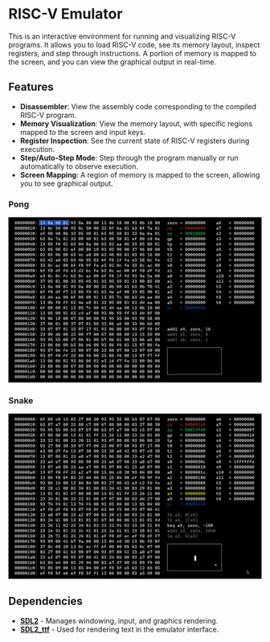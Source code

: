 # RISC-V Emulator

This is an interactive environment for running and visualizing RISC-V programs. It allows you to load RISC-V code, see its memory layout, inspect registers, and step through instructions. A portion of memory is mapped to the screen, and you can view the graphical output in real-time.

## Features

- **Disassembler**: View the assembly code corresponding to the compiled RISC-V program.
- **Memory Visualization**: View the memory layout, with specific regions mapped to the screen and input keys.
- **Register Inspection**: See the current state of RISC-V registers during execution.
- **Step/Auto-Step Mode**: Step through the program manually or run automatically to observe execution.
- **Screen Mapping**: A region of memory is mapped to the screen, allowing you to see graphical output.

### Pong
![Pong Game](gifs/pong.gif)

### Snake
![Snake Game](gifs/snake.gif)

## Dependencies

- **[SDL2](https://www.libsdl.org/)** - Manages windowing, input, and graphics rendering.
- **[SDL2_ttf](https://github.com/libsdl-org/SDL_ttf)** - Used for rendering text in the emulator interface.

